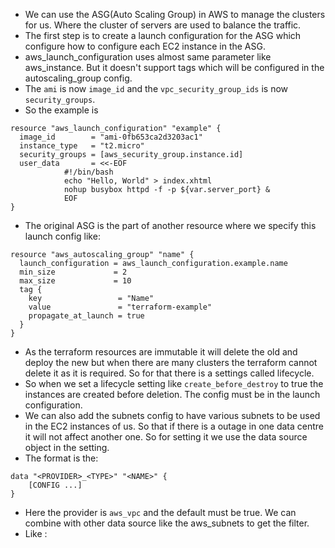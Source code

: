 * We can use the ASG(Auto Scaling Group) in AWS to manage the clusters for us. Where the cluster of servers are used to balance the traffic.
* The first step is to create a launch configuration for the ASG which configure how to configure each EC2 instance in the ASG.
* aws_launch_configuration uses almost same parameter like aws_instance. But it doesn't support tags which will be configured in the autoscaling_group config.
* The `ami` is now `image_id` and the `vpc_security_group_ids` is now `security_groups`.
* So the example is 
```
resource "aws_launch_configuration" "example" {
  image_id        = "ami-0fb653ca2d3203ac1"
  instance_type   = "t2.micro"
  security_groups = [aws_security_group.instance.id]
  user_data       = <<-EOF
            #!/bin/bash
            echo "Hello, World" > index.xhtml
            nohup busybox httpd -f -p ${var.server_port} &
            EOF
}
```
* The original ASG is the part of another resource where we specify this launch config like:
```
resource "aws_autoscaling_group" "name" {
  launch_configuration = aws_launch_configuration.example.name
  min_size             = 2
  max_size             = 10
  tag {
    key                 = "Name"
    value               = "terraform-example"
    propagate_at_launch = true
  }
}
```
* As the terraform resources are immutable it will delete the old and deploy the new but when there are many clusters the terraform cannot delete it as it is required. So for that there is a settings called lifecycle.
* So when we set a lifecycle setting like `create_before_destroy` to true the instances are created before deletion. The config must be in the launch configuration.
* We can also add the subnets config to have various subnets to be used in the EC2 instances of us. So that if there is a outage in one data centre it will not affect another one. So for setting it we use the data source object in the setting.
* The format is the:
```
data "<PROVIDER>_<TYPE>" "<NAME>" {
	[CONFIG ...]
}
```
* Here the provider is `aws_vpc` and the default must be true. We can combine with other data source like the aws_subnets to get the filter.
* Like :